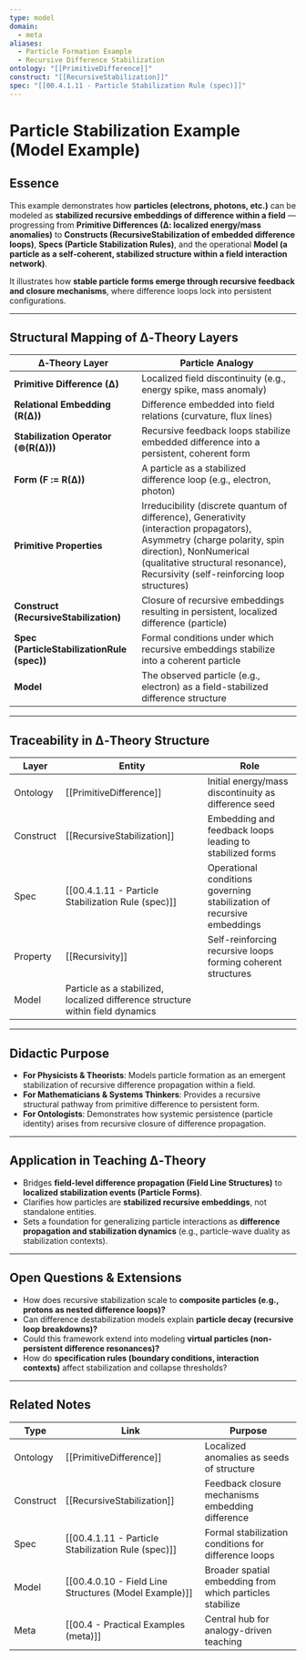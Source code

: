```yaml
---
type: model
domain:
  - meta
aliases:
  - Particle Formation Example
  - Recursive Difference Stabilization
ontology: "[[PrimitiveDifference]]"
construct: "[[RecursiveStabilization]]"
spec: "[[00.4.1.11 - Particle Stabilization Rule (spec)]]"
---
```


# Particle Stabilization Example (Model Example)

## Essence

This example demonstrates how **particles (electrons, photons, etc.)** can be modeled as **stabilized recursive embeddings of difference within a field** — progressing from **Primitive Differences (∆: localized energy/mass anomalies)** to **Constructs (RecursiveStabilization of embedded difference loops)**, **Specs (Particle Stabilization Rules)**, and the operational **Model (a particle as a self-coherent, stabilized structure within a field interaction network)**.

It illustrates how **stable particle forms emerge through recursive feedback and closure mechanisms**, where difference loops lock into persistent configurations.

---

## Structural Mapping of ∆‑Theory Layers

|∆‑Theory Layer|Particle Analogy|
|---|---|
|**Primitive Difference (∆)**|Localized field discontinuity (e.g., energy spike, mass anomaly)|
|**Relational Embedding (R(∆))**|Difference embedded into field relations (curvature, flux lines)|
|**Stabilization Operator (⊚(R(∆)))**|Recursive feedback loops stabilize embedded difference into a persistent, coherent form|
|**Form (F := R(∆))**|A particle as a stabilized difference loop (e.g., electron, photon)|
|**Primitive Properties**|Irreducibility (discrete quantum of difference), Generativity (interaction propagators), Asymmetry (charge polarity, spin direction), NonNumerical (qualitative structural resonance), Recursivity (self-reinforcing loop structures)|
|**Construct (RecursiveStabilization)**|Closure of recursive embeddings resulting in persistent, localized difference (particle)|
|**Spec (ParticleStabilizationRule (spec))**|Formal conditions under which recursive embeddings stabilize into a coherent particle|
|**Model**|The observed particle (e.g., electron) as a field-stabilized difference structure|

---

## Traceability in ∆‑Theory Structure

|Layer|Entity|Role|
|---|---|---|
|Ontology|[[PrimitiveDifference]]|Initial energy/mass discontinuity as difference seed|
|Construct|[[RecursiveStabilization]]|Embedding and feedback loops leading to stabilized forms|
|Spec|[[00.4.1.11 - Particle Stabilization Rule (spec)]]|Operational conditions governing stabilization of recursive embeddings|
|Property|[[Recursivity]]|Self-reinforcing recursive loops forming coherent structures|
|Model|Particle as a stabilized, localized difference structure within field dynamics|

---

## Didactic Purpose

- **For Physicists & Theorists**: Models particle formation as an emergent stabilization of recursive difference propagation within a field.
- **For Mathematicians & Systems Thinkers**: Provides a recursive structural pathway from primitive difference to persistent form.
- **For Ontologists**: Demonstrates how systemic persistence (particle identity) arises from recursive closure of difference propagation.

---

## Application in Teaching ∆‑Theory

- Bridges **field-level difference propagation (Field Line Structures)** to **localized stabilization events (Particle Forms)**.
- Clarifies how particles are **stabilized recursive embeddings**, not standalone entities.
- Sets a foundation for generalizing particle interactions as **difference propagation and stabilization dynamics** (e.g., particle-wave duality as stabilization contexts).

---

## Open Questions & Extensions

- How does recursive stabilization scale to **composite particles (e.g., protons as nested difference loops)?**
- Can difference destabilization models explain **particle decay (recursive loop breakdowns)?**
- Could this framework extend into modeling **virtual particles (non-persistent difference resonances)?**
- How do **specification rules (boundary conditions, interaction contexts)** affect stabilization and collapse thresholds?

---

## Related Notes

|Type|Link|Purpose|
|---|---|---|
|Ontology|[[PrimitiveDifference]]|Localized anomalies as seeds of structure|
|Construct|[[RecursiveStabilization]]|Feedback closure mechanisms embedding difference|
|Spec|[[00.4.1.11 - Particle Stabilization Rule (spec)]]|Formal stabilization conditions for difference loops|
|Model|[[00.4.0.10 - Field Line Structures (Model Example)]]|Broader spatial embedding from which particles stabilize|
|Meta|[[00.4 - Practical Examples (meta)]]|Central hub for analogy-driven teaching|
